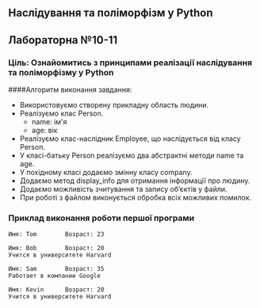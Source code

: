 ## Наслідування та поліморфізм у Python
## Лабораторна №10-11
### Ціль: Ознайомитись з принципами реалізації наслідування та поліморфізму у Python

####Алгоритм виконання завдання:

 - Використовуємо створену прикладну область людини.
 - Реалізуємо клас Person.
    * name: ім'я 
    * age: вік 
 - Реалізуємо клас-наслідник Employee, що наслідується від класу Person.
 - У класі-батьку Person реалізуємо два абстрактні методи name та age.
 - У похідному класі додаємо змінну класу company.
 - Додаємо  метод display_info для отримання інформації про людину.
 - Додаємо можливість зчитування та запису об’єктів у файли.
 - При роботі з файлом виконується обробка всіх можливих помилок.

### Приклад виконання роботи першої програми
```
Имя: Tom 	    Возраст: 23

Имя: Bob 	    Возраст: 20
Учится в университете Harvard

Имя: Sam 	    Возраст: 35
Работает в компании Google

Имя: Kevin 	    Возраст: 20
Учится в университете Harvard

```

